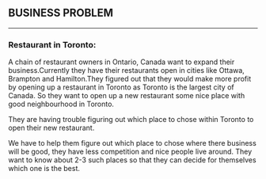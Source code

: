 
## BUSINESS PROBLEM

---

### Restaurant in Toronto:

A chain of restaurant owners in Ontario, Canada want to expand their business.Currently they have their restaurants
open in cities like Ottawa, Brampton and Hamilton.They figured out that they would make more profit by opening up a restaurant in Toronto as Toronto is the largest city of Canada. So they want to open up a new restaurant some nice place  with good neighbourhood in Toronto. 

They are having trouble figuring out which place to chose within Toronto to open their new restaurant.

We have to help them figure out which place to chose where there business will be good, they have less competition and nice people live around. They want to know about 2-3 such places so that they can decide for themselves which one is the best.

```python

```
